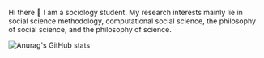 Hi there 👋
I am a sociology student.
My research interests mainly lie in social science methodology, computational social science, the philosophy of social science, and the philosophy of science.



![Anurag's GitHub stats](https://github-readme-stats.vercel.app/api?username=clef233)

